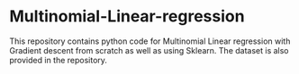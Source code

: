 # Multinomial-Linear-regression

This repository contains python code for Multinomial Linear regression with Gradient descent from scratch as well as using Sklearn. 
The dataset is also provided in the repository.
